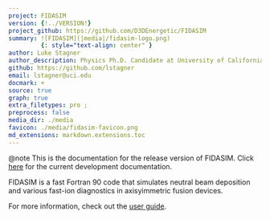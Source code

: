 ```yaml
---
project: FIDASIM
version: {!../VERSION!}
project_github: https://github.com/D3DEnergetic/FIDASIM
summary: ![FIDASIM](|media|/fidasim-logo.png)
         {: style="text-align: center" }
author: Luke Stagner
author_description: Physics Ph.D. Candidate at University of California, Irvine
github: https://github.com/lstagner
email: lstagner@uci.edu
docmark: +
source: true
graph: true
extra_filetypes: pro ;
preprocess: false
media_dir: ./media
favicon: ./media/fidasim-favicon.png
md_extensions: markdown.extensions.toc
---
```


@note 
This is the documentation for the release version of FIDASIM.
Click [here](|url|/master/index.html) for the current development documentation.

FIDASIM is a fast Fortran 90 code that simulates neutral beam deposition and various fast-ion diagnostics in axisyimmetric fusion devices. 

For more information, check out the [user guide](./page/index.html).

